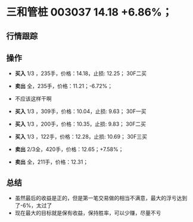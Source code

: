 # 三和管桩 003037 14.18 +6.86%；

## 行情跟踪
  
## 操作
  - **买入** 1/3 ，235手，价格：14.18，止损: 12.25； 30F二买
  - **卖出** 全，235手，价格：11.21；-6.72%；
  - 不应该这样干啊

  - **买入** 1/3 ，309手，价格：10.04，止损: 9.63； 30F一买
  - **买入** 1/3 ，200手，价格：10.35，止损: 9.83； 30F二买
  - **买入** 1/3 ，122手，价格：12.28，止损: 10.69； 30F三买
  - **卖出** 2/3全，420手，价格：12.65；+7.58%；
  - **卖出** 全，211手，价格：12.31；


## 总结
  - 虽然最后的收益是正的，但是第一笔交易做的相当不满意，最大的浮亏达到了-6%，太过了
  - 现在最大的目标就是保有收益，保持胜率，可以少赚，尽量不亏